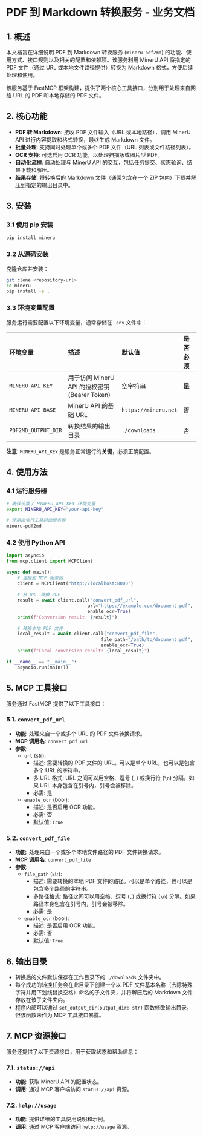 # PDF 到 Markdown 转换服务 - 业务文档

## 1. 概述

本文档旨在详细说明 PDF 到 Markdown 转换服务 (`mineru-pdf2md`) 的功能、使用方式、接口规则以及相关的配置和依赖项。该服务利用 MinerU API 将指定的 PDF 文件（通过 URL 或本地文件路径提供）转换为 Markdown 格式，方便后续处理和使用。

该服务基于 FastMCP 框架构建，提供了两个核心工具接口，分别用于处理来自网络 URL 的 PDF 和本地存储的 PDF 文件。

## 2. 核心功能

* **PDF 转 Markdown**: 接收 PDF 文件输入（URL 或本地路径），调用 MinerU API 进行内容提取和格式转换，最终生成 Markdown 文件。
* **批量处理**: 支持同时处理单个或多个 PDF 文件（URL 列表或文件路径列表）。
* **OCR 支持**: 可选启用 OCR 功能，以处理扫描版或图片型 PDF。
* **自动化流程**: 自动处理与 MinerU API 的交互，包括任务提交、状态轮询、结果下载和解压。
* **结果存储**: 将转换后的 Markdown 文件（通常包含在一个 ZIP 包内）下载并解压到指定的输出目录中。

## 3. 安装

### 3.1 使用 pip 安装

```bash
pip install mineru
```

### 3.2 从源码安装

克隆仓库并安装：

```bash
git clone <repository-url>
cd mineru
pip install -e .
```

### 3.3 环境变量配置

服务运行需要配置以下环境变量，通常存储在 `.env` 文件中：

| 环境变量              | 描述                                          | 默认值                 | 是否必须     |
| :-------------------- | :-------------------------------------------- | :--------------------- | :----------- |
| `MINERU_API_KEY`    | 用于访问 MinerU API 的授权密钥 (Bearer Token) | 空字符串               | **是** |
| `MINERU_API_BASE`   | MinerU API 的基础 URL                         | `https://mineru.net` | 否           |
| `PDF2MD_OUTPUT_DIR` | 转换结果的输出目录                            | `./downloads`        | 否           |

**注意**: `MINERU_API_KEY` 是服务正常运行的**关键**，必须正确配置。

## 4. 使用方法

### 4.1 运行服务器

```bash
# 确保设置了 MINERU_API_KEY 环境变量
export MINERU_API_KEY="your-api-key"

# 使用命令行工具启动服务器
mineru-pdf2md
```

### 4.2 使用 Python API

```python
import asyncio
from mcp.client import MCPClient

async def main():
    # 连接到 MCP 服务器
    client = MCPClient("http://localhost:8000")
    
    # 从 URL 转换 PDF
    result = await client.call("convert_pdf_url", 
                              url="https://example.com/document.pdf",
                              enable_ocr=True)
    print(f"Conversion result: {result}")
    
    # 转换本地 PDF 文件
    local_result = await client.call("convert_pdf_file", 
                                   file_path="/path/to/document.pdf",
                                   enable_ocr=True)
    print(f"Local conversion result: {local_result}")

if __name__ == "__main__":
    asyncio.run(main())
```

## 5. MCP 工具接口

服务通过 FastMCP 提供了以下工具接口：

### 5.1. `convert_pdf_url`

* **功能**: 处理来自一个或多个 URL 的 PDF 文件转换请求。
* **MCP 调用名**: `convert_pdf_url`
* **参数**:
  * `url` (str):
    * 描述: 需要转换的 PDF 文件的 URL。可以是单个 URL，也可以是包含多个 URL 的字符串。
    * 多 URL 格式: URL 之间可以用空格、逗号 (`,`) 或换行符 (`\n`) 分隔。如果 URL 本身包含在引号内，引号会被移除。
    * 必需: 是
  * `enable_ocr` (bool):
    * 描述: 是否启用 OCR 功能。
    * 必需: 否
    * 默认值: `True`

### 5.2. `convert_pdf_file`

* **功能**: 处理来自一个或多个本地文件路径的 PDF 文件转换请求。
* **MCP 调用名**: `convert_pdf_file`
* **参数**:
  * `file_path` (str):
    * 描述: 需要转换的本地 PDF 文件的路径。可以是单个路径，也可以是包含多个路径的字符串。
    * 多路径格式: 路径之间可以用空格、逗号 (`,`) 或换行符 (`\n`) 分隔。如果路径本身包含在引号内，引号会被移除。
    * 必需: 是
  * `enable_ocr` (bool):
    * 描述: 是否启用 OCR 功能。
    * 必需: 否
    * 默认值: `True`

## 6. 输出目录

* 转换后的文件默认保存在工作目录下的 `./downloads` 文件夹中。
* 每个成功的转换任务会在此目录下创建一个以 PDF 文件基本名称（去除特殊字符并用下划线替换空格）命名的子文件夹，并将解压后的 Markdown 文件存放在该子文件夹内。
* 程序内部可以通过 `set_output_dir(output_dir: str)` 函数修改输出目录，但该函数未作为 MCP 工具接口暴露。

## 7. MCP 资源接口

服务还提供了以下资源接口，用于获取状态和帮助信息：

### 7.1. `status://api`

* **功能**: 获取 MinerU API 的配置状态。
* **调用**: 通过 MCP 客户端访问 `status://api` 资源。

### 7.2. `help://usage`

* **功能**: 提供详细的工具使用说明和示例。
* **调用**: 通过 MCP 客户端访问 `help://usage` 资源。
